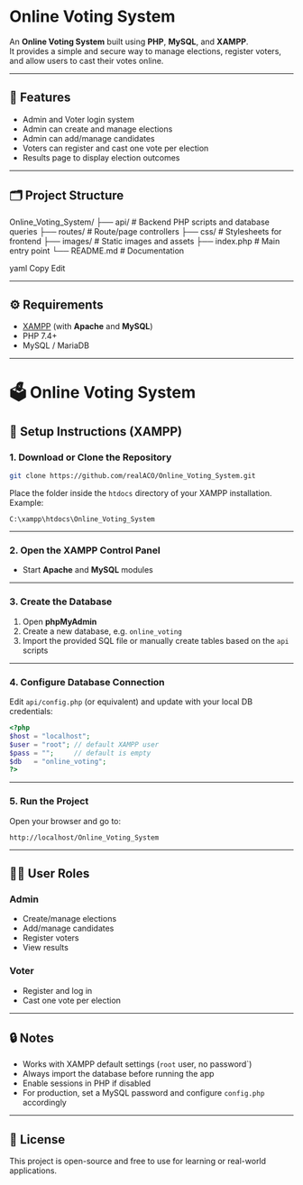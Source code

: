 # Online Voting System

An **Online Voting System** built using **PHP**, **MySQL**, and **XAMPP**.  
It provides a simple and secure way to manage elections, register voters, and allow users to cast their votes online.

---

## 🚀 Features

- Admin and Voter login system  
- Admin can create and manage elections  
- Admin can add/manage candidates  
- Voters can register and cast one vote per election  
- Results page to display election outcomes  

---

## 🗂️ Project Structure

Online_Voting_System/
├── api/ # Backend PHP scripts and database queries
├── routes/ # Route/page controllers
├── css/ # Stylesheets for frontend
├── images/ # Static images and assets
├── index.php # Main entry point
└── README.md # Documentation

yaml
Copy
Edit

---

## ⚙️ Requirements

- [XAMPP](https://www.apachefriends.org/) (with **Apache** and **MySQL**)  
- PHP 7.4+  
- MySQL / MariaDB  

---

# 🗳️ Online Voting System

## 🔧 Setup Instructions (XAMPP)

### 1. Download or Clone the Repository
```bash
git clone https://github.com/realACO/Online_Voting_System.git
```

Place the folder inside the `htdocs` directory of your XAMPP installation. Example:

```
C:\xampp\htdocs\Online_Voting_System
```

---

### 2. Open the XAMPP Control Panel
- Start **Apache** and **MySQL** modules

---

### 3. Create the Database
1. Open **phpMyAdmin**  
2. Create a new database, e.g. `online_voting`  
3. Import the provided SQL file or manually create tables based on the `api` scripts  

---

### 4. Configure Database Connection
Edit `api/config.php` (or equivalent) and update with your local DB credentials:

```php
<?php
$host = "localhost";
$user = "root"; // default XAMPP user
$pass = "";     // default is empty
$db   = "online_voting";
?>
```

---

### 5. Run the Project
Open your browser and go to:

```
http://localhost/Online_Voting_System
```

---

## 👩‍💼 User Roles

### Admin
- Create/manage elections  
- Add/manage candidates  
- Register voters  
- View results  

### Voter
- Register and log in  
- Cast one vote per election  

---

## 🔒 Notes
- Works with XAMPP default settings (`root` user, no password`)  
- Always import the database before running the app  
- Enable sessions in PHP if disabled  
- For production, set a MySQL password and configure `config.php` accordingly  

---

## 📄 License
This project is open-source and free to use for learning or real-world applications.


